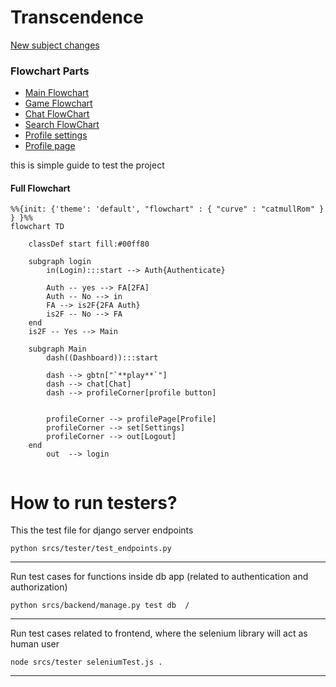 # Transcendence


[New subject changes](https://docs.google.com/document/d/13zzBVyW_n0g6kLEIZSaNZ5P-s-HjMHZVkuSDid5z7FE/edit?usp=sharing)
### Flowchart Parts

* [Main Flowchart](./documetation/flowcharts/main.md)
* [Game Flowchart](./documetation/flowcharts/game.md)
* [Chat FlowChart](./documetation/flowcharts/chat.md)
* [Search FlowChart](./documetation/flowcharts/search.md)
* [Profile settings](./documetation/flowcharts/profileSettings.md)
* [Profile page](./documetation/flowcharts/profilePage.md)

this is simple guide to test the project

#### Full Flowchart


``` mermaid
%%{init: {'theme': 'default', "flowchart" : { "curve" : "catmullRom" } } }%%
flowchart TD
	
	classDef start fill:#00ff80
	
	subgraph login
		in(Login):::start --> Auth{Authenticate}

		Auth -- yes --> FA[2FA]
		Auth -- No --> in
		FA --> is2F{2FA Auth}
		is2F -- No --> FA
	end
	is2F -- Yes --> Main
	
	subgraph Main
		dash((Dashboard)):::start

		dash --> gbtn["`**play**`"]
		dash --> chat[Chat]
		dash --> profileCorner[profile button]


		profileCorner --> profilePage[Profile]
		profileCorner --> set[Settings]
		profileCorner --> out[Logout]
	end
		out  --> login
	

```


# How to run testers?

This the test file for django server  endpoints 

    python srcs/tester/test_endpoints.py   
-------------
Run test cases for functions inside db app (related to authentication and authorization)

    python srcs/backend/manage.py test db  /
----------------
Run test cases related to frontend, where the selenium library will act as human user

    
    node srcs/tester seleniumTest.js . 

-----------
